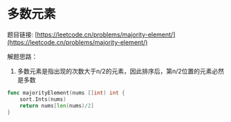# 多数元素

题目链接: [https://leetcode.cn/problems/majority-element/](https://leetcode.cn/problems/majority-element/)

解题思路：

1. 多数元素是指出现的次数大于n/2的元素，因此排序后，第n/2位置的元素必然是多数

```go
func majorityElement(nums []int) int {
    sort.Ints(nums)
    return nums[len(nums)/2]
}
```
